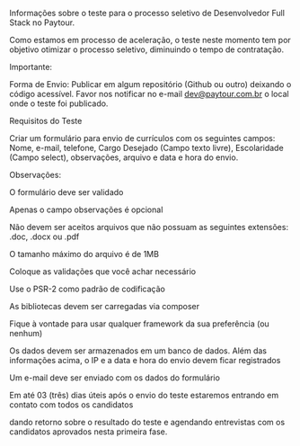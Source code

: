 Informações sobre o teste para o processo seletivo de Desenvolvedor Full Stack no Paytour.

Como estamos em processo de aceleração, o teste neste momento tem por objetivo otimizar o processo seletivo, diminuindo o tempo de contratação.

Importante:

Forma de Envio: Publicar em algum repositório (Github ou outro) deixando o código acessível. Favor nos notificar no e-mail dev@paytour.com.br o local onde o teste foi publicado.

Requisitos do Teste

Criar um formulário para envio de currículos com os seguintes campos:
Nome,
e-mail,
telefone,
Cargo Desejado (Campo texto livre),
Escolaridade (Campo select),
observações,
arquivo
e data e hora do envio.

Observações:

O formulário deve ser validado

Apenas o campo observações é opcional

Não devem ser aceitos arquivos que não possuam as seguintes extensões: .doc, .docx ou .pdf

O tamanho máximo do arquivo é de 1MB

Coloque as validações que você achar necessário

Use o PSR-2 como padrão de codificação

As bibliotecas devem ser carregadas via composer

Fique à vontade para usar qualquer framework da sua preferência (ou nenhum)

Os dados devem ser armazenados em um banco de dados. Além das informações acima, o IP e a data e hora do envio devem ficar registrados

Um e-mail deve ser enviado com os dados do formulário

Em até 03 (três) dias úteis após o envio do teste estaremos entrando em contato com todos os candidatos

dando retorno sobre o resultado do teste e agendando entrevistas com os candidatos aprovados nesta primeira fase.
